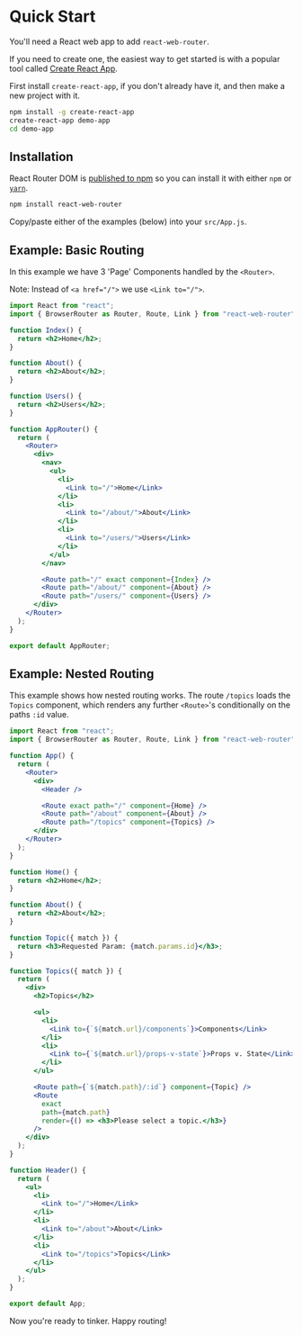 # Quick Start

You'll need a React web app to add `react-web-router`.

If you need to create one, the easiest way to get started is with a popular tool called [Create React App][crapp].

First install `create-react-app`, if you don't already have it, and then make a new project with it.

```sh
npm install -g create-react-app
create-react-app demo-app
cd demo-app
```

## Installation

React Router DOM is [published to npm](https://npm.im/react-web-router) so you can install it with either `npm` or [`yarn`](https://yarnpkg.com).

```sh
npm install react-web-router
```

Copy/paste either of the examples (below) into your `src/App.js`.

## Example: Basic Routing

In this example we have 3 'Page' Components handled by the `<Router>`.

Note: Instead of `<a href="/">` we use `<Link to="/">`.

```jsx
import React from "react";
import { BrowserRouter as Router, Route, Link } from "react-web-router";

function Index() {
  return <h2>Home</h2>;
}

function About() {
  return <h2>About</h2>;
}

function Users() {
  return <h2>Users</h2>;
}

function AppRouter() {
  return (
    <Router>
      <div>
        <nav>
          <ul>
            <li>
              <Link to="/">Home</Link>
            </li>
            <li>
              <Link to="/about/">About</Link>
            </li>
            <li>
              <Link to="/users/">Users</Link>
            </li>
          </ul>
        </nav>

        <Route path="/" exact component={Index} />
        <Route path="/about/" component={About} />
        <Route path="/users/" component={Users} />
      </div>
    </Router>
  );
}

export default AppRouter;
```

## Example: Nested Routing

This example shows how nested routing works. The route `/topics` loads the `Topics` component, which renders any further `<Route>`'s conditionally on the paths `:id` value.

```jsx
import React from "react";
import { BrowserRouter as Router, Route, Link } from "react-web-router";

function App() {
  return (
    <Router>
      <div>
        <Header />

        <Route exact path="/" component={Home} />
        <Route path="/about" component={About} />
        <Route path="/topics" component={Topics} />
      </div>
    </Router>
  );
}

function Home() {
  return <h2>Home</h2>;
}

function About() {
  return <h2>About</h2>;
}

function Topic({ match }) {
  return <h3>Requested Param: {match.params.id}</h3>;
}

function Topics({ match }) {
  return (
    <div>
      <h2>Topics</h2>

      <ul>
        <li>
          <Link to={`${match.url}/components`}>Components</Link>
        </li>
        <li>
          <Link to={`${match.url}/props-v-state`}>Props v. State</Link>
        </li>
      </ul>

      <Route path={`${match.path}/:id`} component={Topic} />
      <Route
        exact
        path={match.path}
        render={() => <h3>Please select a topic.</h3>}
      />
    </div>
  );
}

function Header() {
  return (
    <ul>
      <li>
        <Link to="/">Home</Link>
      </li>
      <li>
        <Link to="/about">About</Link>
      </li>
      <li>
        <Link to="/topics">Topics</Link>
      </li>
    </ul>
  );
}

export default App;
```

Now you're ready to tinker. Happy routing!

[crapp]: https://github.com/facebook/create-react-app

